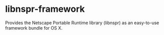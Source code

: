 libnspr-framework
=================

Provides the Netscape Portable Runtime library (libnspr) as an easy-to-use framework bundle for OS X.
